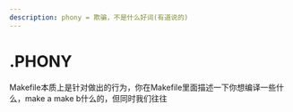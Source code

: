 ```yaml
---
description: phony = 欺骗，不是什么好词(有道说的)
---
```


# .PHONY

Makefile本质上是针对做出的行为，你在Makefile里面描述一下你想编译一些什么，make a make b什么的，但同时我们往往


